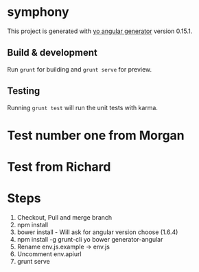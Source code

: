 # symphony

This project is generated with [yo angular generator](https://github.com/yeoman/generator-angular)
version 0.15.1.

## Build & development

Run `grunt` for building and `grunt serve` for preview.

## Testing

Running `grunt test` will run the unit tests with karma.

# Test number one from Morgan

# Test from Richard



# Steps
1) Checkout, Pull and merge branch
2) npm install
3) bower install - Will ask for angular version choose (1.6.4)
4) npm install -g grunt-cli yo bower generator-angular
5) Rename env.js.example -> env.js
6) Uncomment env.apiurl
7) grunt serve
